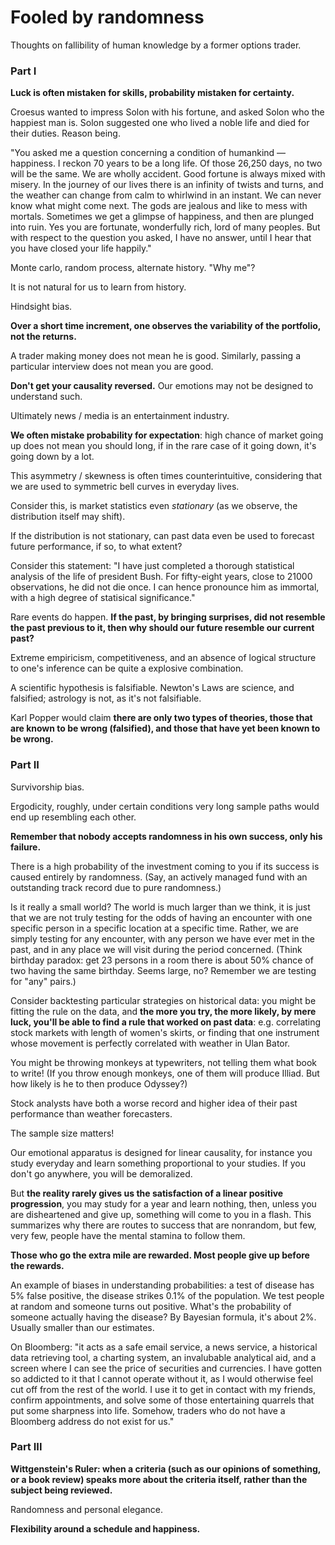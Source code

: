 # Fooled by randomness

Thoughts on fallibility of human knowledge by a former options trader.

### Part I

**Luck is often mistaken for skills, probability mistaken for certainty.**

Croesus wanted to impress Solon with his fortune, and asked Solon who the happiest man is.
Solon suggested one who lived a noble life and died for their duties. Reason being.

"You asked me a question concerning a condition of humankind — happiness. I reckon 70 years to be a long life. Of those 26,250 days, no two will be the same. We are wholly accident. Good fortune is always mixed with misery. In the journey of our lives there is an infinity of twists and turns, and the weather can change from calm to whirlwind in an instant. We can never know what might come next. The gods are jealous and like to mess with mortals. Sometimes we get a glimpse of happiness, and then are plunged into ruin. Yes you are fortunate, wonderfully rich, lord of many peoples. But with respect to the question you asked, I have no answer, until I hear that you have closed your life happily."

Monte carlo, random process, alternate history. "Why me"?

It is not natural for us to learn from history.

Hindsight bias.

**Over a short time increment, one observes the variability of the portfolio, not the returns.**

A trader making money does not mean he is good.
Similarly, passing a particular interview does not mean you are good.

**Don't get your causality reversed.**
Our emotions may not be designed to understand such.

Ultimately news / media is an entertainment industry.

**We often mistake probability for expectation**: high chance of market going up does not mean you should long, if in the rare case of it going down, it's going down by a lot.

This asymmetry / skewness is often times counterintuitive, considering that we are used to symmetric bell curves in everyday lives.

Consider this, is market statistics even _stationary_ (as we observe, the distribution itself may shift).

If the distribution is not stationary, can past data even be used to forecast future performance, if so, to what extent?

Consider this statement: "I have just completed a thorough statistical analysis of the life of president Bush. For fifty-eight years, close to 21000 observations, he did not die once. I can hence pronounce him as immortal, with a high degree of statisical significance."

Rare events do happen.
**If the past, by bringing surprises, did not resemble the past previous to it, then why should our future resemble our current past?**

Extreme empiricism, competitiveness, and an absence of logical structure to one's inference can be quite a explosive combination.

A scientific hypothesis is falsifiable. Newton's Laws are science, and falsified; astrology is not, as it's not falsifiable.

Karl Popper would claim **there are only two types of theories, those that are known to be wrong (falsified), and those that have yet been known to be wrong.**

### Part II

Survivorship bias.

Ergodicity, roughly, under certain conditions very long sample paths would end up resembling each other.

**Remember that nobody accepts randomness in his own success, only his failure.**

There is a high probability of the investment coming to you if its success is caused entirely by randomness. (Say, an actively managed fund with an outstanding track record due to pure randomness.)

Is it really a small world?
The world is much larger than we think, it is just that we are not truly testing for the odds of having an encounter with one specific person in a specific location at a specific time. Rather, we are simply testing for any encounter, with any person we have ever met in the past, and in any place we will visit during the period concerned.
(Think birthday paradox: get 23 persons in a room there is about 50% chance of two having the same birthday. Seems large, no? Remember we are testing for "any" pairs.)

Consider backtesting particular strategies on historical data: you might be fitting the rule on the data, and **the more you try, the more likely, by mere luck, you'll be able to find a rule that worked on past data**: e.g. correlating stock markets with length of women's skirts, or finding that one instrument whose movement is perfectly correlated with weather in Ulan Bator.

You might be throwing monkeys at typewriters, not telling them what book to write! (If you throw enough monkeys, one of them will produce Illiad. But how likely is he to then produce Odyssey?)

Stock analysts have both a worse record and higher idea of their past performance than weather forecasters.

The sample size matters!

Our emotional apparatus is designed for linear causality, for instance you study everyday and learn something proportional to your studies. If you don't go anywhere, you will be demoralized.

But **the reality rarely gives us the satisfaction of a linear positive progression**, you may study for a year and learn nothing, then, unless you are disheartened and give up, something will come to you in a flash.
This summarizes why there are routes to success that are nonrandom, but few, very few, people have the mental stamina to follow them.

**Those who go the extra mile are rewarded. Most people give up before the rewards.**

An example of biases in understanding probabilities: a test of disease has 5% false positive, the disease strikes 0.1% of the population. We test people at random and someone turns out positive. What's the probability of someone actually having the disease? By Bayesian formula, it's about 2%. Usually smaller than our estimates.

On Bloomberg: "it acts as a safe email service, a news service, a historical data retrieving tool, a charting system, an invalubable analytical aid, and a screen where I can see the price of securities and currencies. I have gotten so addicted to it that I cannot operate without it, as I would otherwise feel cut off from the rest of the world. I use it to get in contact with my friends, confirm appointments, and solve some of those entertaining quarrels that put some sharpness into life. Somehow, traders who do not have a Bloomberg address do not exist for us."

### Part III

**Wittgenstein's Ruler: when a criteria (such as our opinions of something, or a book review) speaks more about the criteria itself, rather than the subject being reviewed.**

Randomness and personal elegance.

**Flexibility around a schedule and happiness.**

